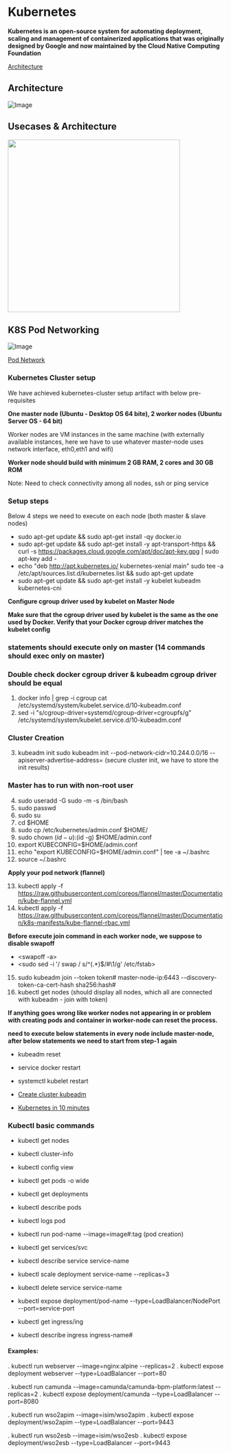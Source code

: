 Kubernetes
=======

**Kubernetes is an open-source system for automating deployment, scaling and management of containerized applications that was originally designed by Google and now maintained by the Cloud Native Computing Foundation**


[Architecture](https://x-team.com/blog/introduction-kubernetes-architecture/)




## Architecture
![Image](https://github.com/java-manikanta/kubernetes/blob/master/kubernetes/draft/k8s_architecture.jpg)

## Usecases & Architecture
<img src="https://github.com/java-manikanta/kubernetes/blob/master/kubernetes/draft/k8s_usecases.jpg" width="400" height="400"> 


## K8S Pod Networking

![Image](https://github.com/java-manikanta/kubernetes/blob/master/kubernetes/draft/k8s_pod_network.jpg)

[Pod Network](https://medium.com/google-cloud/understanding-kubernetes-networking-services-f0cb48e4cc82)

### Kubernetes Cluster setup

We have achieved kubernetes-cluster setup artifact with below pre-requisites 

**One master node (Ubuntu - Desktop OS 64 bite), 2 worker nodes (Ubuntu Server OS - 64 bit)** 

Worker nodes are VM instances in the same machine (with externally available instances, here we have to use whatever master-node uses network interface, eth0,eth1 and wifi)

**Worker node should build with minimum 2 GB RAM, 2 cores and 30 GB ROM**

Note: Need to check connectivity among all nodes, ssh or ping service

### Setup steps 

Below 4 steps we need to execute on each node (both master & slave nodes)
* sudo apt-get update && sudo apt-get install -qy docker.io
* sudo apt-get update && sudo apt-get install -y apt-transport-https && curl -s https://packages.cloud.google.com/apt/doc/apt-key.gpg | sudo apt-key add -
* echo "deb http://apt.kubernetes.io/ kubernetes-xenial main" sudo tee -a /etc/apt/sources.list.d/kubernetes.list && sudo apt-get update
* sudo apt-get update && sudo apt-get install -y kubelet kubeadm kubernetes-cni

**Configure cgroup driver used by kubelet on Master Node**

**Make sure that the cgroup driver used by kubelet is the same as the one used by Docker. Verify that your Docker cgroup driver matches the kubelet config**


### statements should execute only on master (14 commands should exec only on master)

### Double check docker cgroup driver & kubeadm cgroup driver should be equal

1. docker info | grep -i cgroup cat /etc/systemd/system/kubelet.service.d/10-kubeadm.conf
2. sed -i "s/cgroup-driver=systemd/cgroup-driver=cgroupfs/g" /etc/systemd/system/kubelet.service.d/10-kubeadm.conf

### Cluster Creation

3. kubeadm init sudo kubeadm init --pod-network-cidr=10.244.0.0/16 --apiserver-advertise-address=<master-node-ip> (secure cluster init, we have to store the init results)

### Master has to run with non-root user

4. sudo useradd <kubernete-master-user> -G sudo -m -s /bin/bash
5. sudo passwd <kubernete-master-user>
6. sudo su <kubernete-master-user>
7. cd $HOME
8. sudo cp /etc/kubernetes/admin.conf $HOME/
9. sudo chown $(id -u):$(id -g) $HOME/admin.conf
10. export KUBECONFIG=$HOME/admin.conf
11. echo "export KUBECONFIG=$HOME/admin.conf" | tee -a ~/.bashrc
12. source ~/.bashrc

**Apply your pod network (flannel)**

13. kubectl apply -f https://raw.githubusercontent.com/coreos/flannel/master/Documentation/kube-flannel.yml
14. kubectl apply -f https://raw.githubusercontent.com/coreos/flannel/master/Documentation/k8s-manifests/kube-flannel-rbac.yml


**Before execute join command in each worker node, we suppose to disable swapoff**

* <swapoff -a>
* <sudo sed -i '/ swap / s/^\(.*\)$/#\1/g' /etc/fstab>

15. sudo kubeadm join --token token# master-node-ip:6443 --discovery-token-ca-cert-hash sha256:hash# 
16. kubectl get nodes (should display all nodes, which all are connected with kubeadm - join with token)


**If anything goes wrong like worker nodes not appearing in <kubectl get nodes> or problem with creating pods and container in worker-node can reset the process.**

**need to execute below statements in every node include master-node, after below statements we need to start from step-1 again**
* kubeadm reset
* service docker restart
* systemctl kubelet restart


* [Create cluster kubeadm](https://kubernetes.io/docs/setup/independent/create-cluster-kubeadm/)

* [Kubernetes in 10 minutes](https://blog.alexellis.io/kubernetes-in-10-minutes/)


### Kubectl basic commands

* kubectl get nodes
* kubectl cluster-info
* kubectl config view

* kubectl get pods -o wide
* kubectl get deployments 
* kubectl describe pods
* kubectl logs pod
* kubectl run pod-name --image=image#:tag (pod creation)

* kubectl get services/svc
* kubectl describe service service-name
* kubectl scale deployment service-name --replicas=3
* kubectl delete service service-name
* kubectl expose deployment/pod-name --type=LoadBalancer/NodePort --port=service-port

* kubectl get ingress/ing
* kubectl describe ingress ingress-name#


#### Examples:


. kubectl run webserver --image=nginx:alpine --replicas=2
. kubectl expose deployment webserver --type=LoadBalancer --port=80


. kubectl run camunda --image=camunda/camunda-bpm-platform:latest --replicas=2
. kubectl expose deployment/camunda --type=LoadBalancer --port=8080

. kubectl run wso2apim --image=isim/wso2apim
. kubectl expose deployment/wso2apim --type=LoadBalancer --port=9443

. kubectl run wso2esb --image=isim/wso2esb
. kubectl expose deployment/wso2esb --type=LoadBalancer --port=9443

